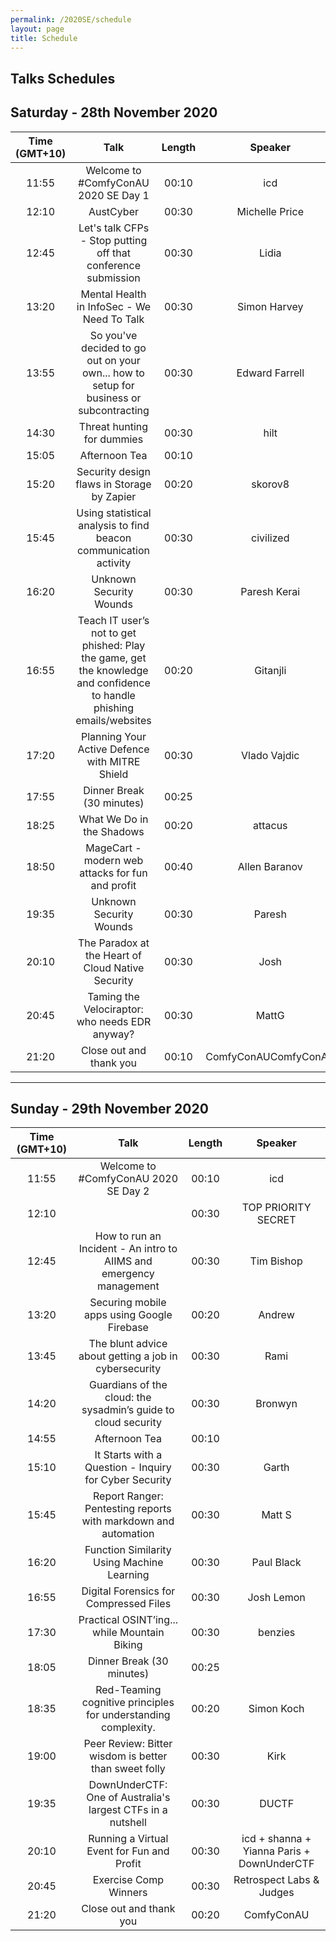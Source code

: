 ```yaml
---
permalink: /2020SE/schedule
layout: page
title: Schedule
---
```



Talks Schedules
----------------


## Saturday - 28th November 2020

**Time (GMT+10)**|**Talk**|**Length**|**Speaker**
:-----:|:-----:|:-----:|:-----:
11:55|Welcome to #ComfyConAU 2020 SE Day 1|00:10|icd
12:10|AustCyber|00:30|Michelle Price
12:45|Let's talk CFPs - Stop putting off that conference submission|00:30|Lidia
13:20|Mental Health in InfoSec - We Need To Talk|00:30|Simon Harvey
13:55|So you've decided to go out on your own... how to setup for business or subcontracting|00:30|Edward Farrell
14:30|Threat hunting for dummies|00:30|hilt
15:05|Afternoon Tea|00:10| 
15:20|Security design flaws in Storage by Zapier|00:20|skorov8
15:45|Using statistical analysis to find beacon communication activity|00:30|civilized
16:20|Unknown Security Wounds|00:30|Paresh Kerai
16:55|Teach IT user’s not to get phished: Play the game, get the knowledge and confidence to handle phishing emails/websites|00:20|Gitanjli
17:20|Planning Your Active Defence with MITRE Shield|00:30|Vlado Vajdic
17:55|Dinner Break (30 minutes)|00:25| 
18:25|What We Do in the Shadows|00:20|attacus
18:50|MageCart - modern web attacks for fun and profit|00:40|Allen Baranov
19:35|Unknown Security Wounds|00:30|Paresh
20:10|The Paradox at the Heart of Cloud Native Security|00:30|Josh
20:45|Taming the Velociraptor: who needs EDR anyway? |00:30|MattG
21:20|Close out and thank you|00:10|ComfyConAUComfyConAU |

-------

## Sunday - 29th November 2020
**Time (GMT+10)**|**Talk**|**Length**|**Speaker**
:-----:|:-----:|:-----:|:-----:
11:55|Welcome to #ComfyConAU 2020 SE Day 2|00:10|icd
12:10| |00:30|TOP PRIORITY SECRET
12:45|How to run an Incident - An intro to AIIMS and emergency management|00:30|Tim Bishop
13:20|Securing mobile apps using Google Firebase|00:20|Andrew
13:45|The blunt advice about getting a job in cybersecurity|00:30|Rami
14:20|Guardians of the cloud: the sysadmin’s guide to cloud security|00:30|Bronwyn
14:55|Afternoon Tea|00:10| 
15:10|It Starts with a Question - Inquiry for Cyber Security|00:30|Garth
15:45|Report Ranger: Pentesting reports with markdown and automation|00:30|Matt S
16:20|Function Similarity Using Machine Learning|00:30|Paul Black
16:55|Digital Forensics for Compressed Files|00:30|Josh Lemon
17:30|Practical OSINT’ing... while Mountain Biking|00:30|benzies
18:05|Dinner Break (30 minutes)|00:25| 
18:35|Red-Teaming cognitive principles for understanding complexity.|00:20|Simon Koch
19:00|Peer Review: Bitter wisdom is better than sweet folly|00:30|Kirk
19:35|DownUnderCTF: One of Australia's largest CTFs in a nutshell|00:30|DUCTF
20:10|Running a Virtual Event for Fun and Profit|00:30|icd + shanna + Yianna Paris + DownUnderCTF
20:45|Exercise Comp Winners|00:30|Retrospect Labs & Judges
21:20|Close out and thank you|00:20|ComfyConAU
